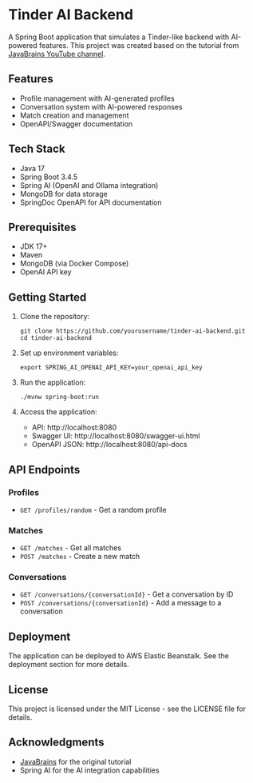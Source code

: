 # Tinder AI Backend

A Spring Boot application that simulates a Tinder-like backend with AI-powered features. This project was created based on the tutorial from [JavaBrains YouTube channel](https://youtu.be/k3fSQpz2Esg?si=eRGikIBwo1nLGGMS).

## Features

- Profile management with AI-generated profiles
- Conversation system with AI-powered responses
- Match creation and management
- OpenAPI/Swagger documentation

## Tech Stack

- Java 17
- Spring Boot 3.4.5
- Spring AI (OpenAI and Ollama integration)
- MongoDB for data storage
- SpringDoc OpenAPI for API documentation

## Prerequisites

- JDK 17+
- Maven
- MongoDB (via Docker Compose)
- OpenAI API key

## Getting Started

1. Clone the repository:
   ```
   git clone https://github.com/yourusername/tinder-ai-backend.git
   cd tinder-ai-backend
   ```

2. Set up environment variables:
   ```
   export SPRING_AI_OPENAI_API_KEY=your_openai_api_key
   ```

3. Run the application:
   ```
   ./mvnw spring-boot:run
   ```

4. Access the application:
   - API: http://localhost:8080
   - Swagger UI: http://localhost:8080/swagger-ui.html
   - OpenAPI JSON: http://localhost:8080/api-docs

## API Endpoints

### Profiles
- `GET /profiles/random` - Get a random profile

### Matches
- `GET /matches` - Get all matches
- `POST /matches` - Create a new match

### Conversations
- `GET /conversations/{conversationId}` - Get a conversation by ID
- `POST /conversations/{conversationId}` - Add a message to a conversation

## Deployment

The application can be deployed to AWS Elastic Beanstalk. See the deployment section for more details.

## License

This project is licensed under the MIT License - see the LICENSE file for details.

## Acknowledgments

- [JavaBrains](https://www.youtube.com/c/JavaBrainsChannel) for the original tutorial
- Spring AI for the AI integration capabilities